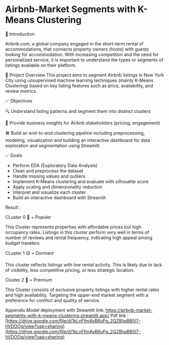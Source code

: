 # Airbnb-Market Segments with K-Means Clustering

🧾 Introduction

Airbnb.com, a global company engaged in the short-term rental of accommodations, that connects property owners (hosts) with guests looking for accommodation.
With increasing competition and the need for personalized service,  it is important to understand the types or segments of listings available on their platform. 

📌 Project Overview
This project aims to segment Airbnb listings in New York City using unsupervised machine learning techniques (mainly K-Means Clustering) based on key listing features such as price, availability, and review metrics.

✅ Objectives

🔍 Understand listing patterns and segment them into distinct clusters

🧠 Provide business insights for Airbnb stakeholders (pricing, engagement)

🛠️ Build an end-to-end clustering pipeline including preprocessing, modeling,
    visualization and building an interactive dashboard for data exploration and segmentation using Streamlit.

✅ Goals
- Perform EDA (Exploratory Data Analysis)
- Clean and preprocess the dataset
- Handle missing values and outliers
- Implement K-Means clustering and evaluate with silhouette score
- Apply scaling and dimensionality reduction
- Interpret and visualize each cluster
- Build an interactive dashboard with Streamlit
  
Result : 

CLuster 0 🔴 = Populer

This Cluster represents properties with affordable prices but high occupancy rates. Listings in this cluster perform very well in terms of number of reviews and rental frequency, indicating high appeal among budget travelers.

CLuster 1 🟡 = Dormant 

This cluster reflects listings with low rental activity. This is likely due to lack of visibility, less competitive pricing, or less strategic location.

Cluster 2 🔵 = Premium 

This Cluster consists of exclusive property listings with higher rental rates and high availability. Targeting the upper-end market segment with a preference for comfort and quality of service.

Appendix
Model deployment with Streamlit link: https://airbnb-market-segments-with-k-means-clustering.streamlit.app/
Pdf link : [https://drive.google.com/file/d/1kLnFfmAyB6uFq_2QZBlwBB5l7-hVDOOg/view?usp=sharing](https://drive.google.com/file/d/1kLnFfmAyB6uFq_2QZBlwBB5l7-hVDOOg/view?usp=sharing)
